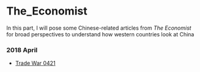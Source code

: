# The_Economist

In this part, I will pose some Chinese-related articles from *The Economist* for broad perspectives to understand how western countries look at China

### 2018 April
* [Trade War 0421]()
